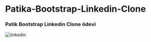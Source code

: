 # Patika-Bootstrap-Linkedin-Clone

### Patik Bootstrap Linkedin Clone ödevi
![linkedin](https://user-images.githubusercontent.com/67828030/150529802-09ce22fb-4969-4f29-b760-a92684f9e2bf.PNG)

